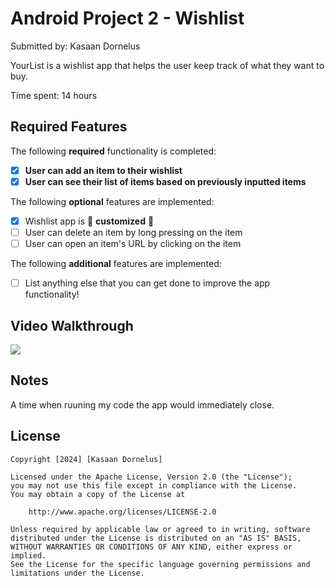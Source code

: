 # Android Project 2 - Wishlist

Submitted by: Kasaan Dornelus

YourList is a wishlist app that helps the user keep track of what they want to buy.

Time spent: 14 hours

## Required Features

The following **required** functionality is completed:

- [X] **User can add an item to their wishlist**
- [X] **User can see their list of items based on previously inputted items**

The following **optional** features are implemented:

- [X] Wishlist app is 🎨 **customized** 🎨
- [ ] User can delete an item by long pressing on the item
- [ ] User can open an item's URL by clicking on the item

The following **additional** features are implemented:

* [ ] List anything else that you can get done to improve the app functionality!

## Video Walkthrough

<div>
    <a href="https://www.loom.com/share/5a5f639226c7407ca0b8625aa46adfb3">
    </a>
    <a href="https://www.loom.com/share/5a5f639226c7407ca0b8625aa46adfb3">
      <img style="max-width:300px;" src="https://cdn.loom.com/sessions/thumbnails/5a5f639226c7407ca0b8625aa46adfb3-f11890f904221bbd-full-play.gif">
    </a>
  </div>

## Notes

A time when ruuning my code the app would immediately close.

## License

    Copyright [2024] [Kasaan Dornelus]

    Licensed under the Apache License, Version 2.0 (the "License");
    you may not use this file except in compliance with the License.
    You may obtain a copy of the License at

        http://www.apache.org/licenses/LICENSE-2.0

    Unless required by applicable law or agreed to in writing, software
    distributed under the License is distributed on an "AS IS" BASIS,
    WITHOUT WARRANTIES OR CONDITIONS OF ANY KIND, either express or implied.
    See the License for the specific language governing permissions and
    limitations under the License.
